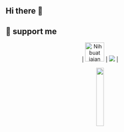 ## Hi there 👋

## :muscle: support me
<div align="center">
  
| <a href="https://www.nihbuatjajan.com/kangcp" target="_blank"><img src="https://d4xyvrfd64gfm.cloudfront.net/buttons/default-cta.png" alt="Nih buat jajan" style="height: 51px !important;" ></a> | <a href="https://www.paypal.me/cpamungkas" target="_blank"><img src="https://www.paypalobjects.com/digitalassets/c/website/marketing/apac/C2/logos-buttons/optimize/44_Yellow_PayPal_Pill_Button.png"></a> |

<a href="https://saweria.co/kangcp" target="_blank"><img src="https://github-production-user-asset-6210df.s3.amazonaws.com/6134774/278801090-c4efd5c9-c0a7-43dc-9ea1-c21bc1a55203.png" width="20%" height="20%"></a>

</div>

<!--
**cpamungkas/cpamungkas** is a ✨ _special_ ✨ repository because its `README.md` (this file) appears on your GitHub profile.

Here are some ideas to get you started:

- 🔭 I’m currently working on ...
- 🌱 I’m currently learning ...
- 👯 I’m looking to collaborate on ...
- 🤔 I’m looking for help with ..
- 💬 Ask me about ...
- 📫 How to reach me: ...
- 😄 Pronouns: ...
- ⚡ Fun fact: ...
-->
